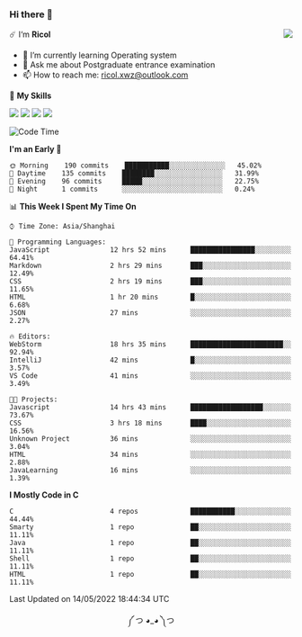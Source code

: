 ### Hi there 👋

<a href="#">
  <img align="right" src="https://github-readme-stats.vercel.app/api?username=Ricolxwz&count_private=true&show_icons=true&theme=prussian" />
</a>

☄️ I‘m **Ricol**

- 🌱 I’m currently learning Operating system
- 💬 Ask me about Postgraduate entrance examination
- 📫 How to reach me: ricol.xwz@outlook.com

🌟 **My Skills**

![](https://img.shields.io/badge/-Git-000000?style=flat-square&logo=git&logoColor=fff)
![](https://img.shields.io/badge/-C-3e74a2?style=flat-square&logo=C&logoColor=fff)
![](https://img.shields.io/badge/-Python-4fc08d?style=flat-square&logo=python&logoColor=fff)
![](https://img.shields.io/badge/-java-ffa500?style=flat-square&logo=java&logoColor=fff)

<!--START_SECTION:waka-->
![Code Time](http://img.shields.io/badge/Code%20Time-0%20secs-blue)

**I'm an Early 🐤** 

```text
🌞 Morning    190 commits    ███████████░░░░░░░░░░░░░░   45.02% 
🌆 Daytime    135 commits    ████████░░░░░░░░░░░░░░░░░   31.99% 
🌃 Evening    96 commits     █████░░░░░░░░░░░░░░░░░░░░   22.75% 
🌙 Night      1 commits      ░░░░░░░░░░░░░░░░░░░░░░░░░   0.24%

```


📊 **This Week I Spent My Time On** 

```text
⌚︎ Time Zone: Asia/Shanghai

💬 Programming Languages: 
JavaScript               12 hrs 52 mins      ████████████████░░░░░░░░░   64.41% 
Markdown                 2 hrs 29 mins       ███░░░░░░░░░░░░░░░░░░░░░░   12.49% 
CSS                      2 hrs 19 mins       ███░░░░░░░░░░░░░░░░░░░░░░   11.65% 
HTML                     1 hr 20 mins        █░░░░░░░░░░░░░░░░░░░░░░░░   6.68% 
JSON                     27 mins             ░░░░░░░░░░░░░░░░░░░░░░░░░   2.27%

🔥 Editors: 
WebStorm                 18 hrs 35 mins      ███████████████████████░░   92.94% 
IntelliJ                 42 mins             █░░░░░░░░░░░░░░░░░░░░░░░░   3.57% 
VS Code                  41 mins             ░░░░░░░░░░░░░░░░░░░░░░░░░   3.49%

🐱‍💻 Projects: 
Javascript               14 hrs 43 mins      ██████████████████░░░░░░░   73.67% 
CSS                      3 hrs 18 mins       ████░░░░░░░░░░░░░░░░░░░░░   16.56% 
Unknown Project          36 mins             ░░░░░░░░░░░░░░░░░░░░░░░░░   3.04% 
HTML                     34 mins             ░░░░░░░░░░░░░░░░░░░░░░░░░   2.88% 
JavaLearning             16 mins             ░░░░░░░░░░░░░░░░░░░░░░░░░   1.39%

```

**I Mostly Code in C** 

```text
C                        4 repos             ███████████░░░░░░░░░░░░░░   44.44% 
Smarty                   1 repo              ██░░░░░░░░░░░░░░░░░░░░░░░   11.11% 
Java                     1 repo              ██░░░░░░░░░░░░░░░░░░░░░░░   11.11% 
Shell                    1 repo              ██░░░░░░░░░░░░░░░░░░░░░░░   11.11% 
HTML                     1 repo              ██░░░░░░░░░░░░░░░░░░░░░░░   11.11%

```



 Last Updated on 14/05/2022 18:44:34 UTC
<!--END_SECTION:waka-->

<div align="center">
༼ つ ◕_◕ ༽つ
</div>
